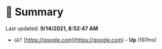 # 📖 Summary
Last updated: **9/14/2021, 8:52:47 AM**

- `GET` [https://google.com](https://google.com) - **Up** (197ms)

